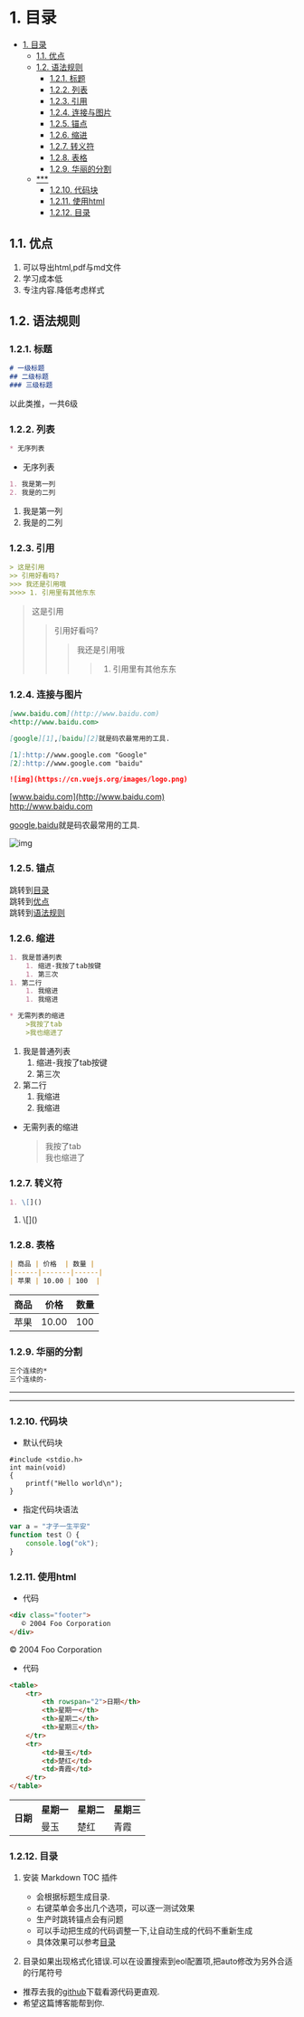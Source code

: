 # 1. 目录

<!-- TOC -->

- [1. 目录](#1-目录)
  - [1.1. 优点](#11-优点)
  - [1.2. 语法规则](#12-语法规则)
    - [1.2.1. 标题](#121-标题)
    - [1.2.2. 列表](#122-列表)
    - [1.2.3. 引用](#123-引用)
    - [1.2.4. 连接与图片](#124-连接与图片)
    - [1.2.5. 锚点](#125-锚点)
    - [1.2.6. 缩进](#126-缩进)
    - [1.2.7. 转义符](#127-转义符)
    - [1.2.8. 表格](#128-表格)
    - [1.2.9. 华丽的分割](#129-华丽的分割)
  - [***](#)
    - [1.2.10. 代码块](#1210-代码块)
    - [1.2.11. 使用html](#1211-使用html)
    - [1.2.12. 目录](#1212-目录)

<!-- /TOC -->

## 1.1. 优点

1. 可以导出html,pdf与md文件
2. 学习成本低
3. 专注内容.降低考虑样式

## 1.2. 语法规则

### 1.2.1. 标题

```md
# 一级标题  
## 二级标题  
### 三级标题
```
以此类推，一共6级

### 1.2.2. 列表

```md
* 无序列表
```

* 无序列表

```md
1. 我是第一列  
2. 我是的二列  
```

1. 我是第一列  
2. 我是的二列 


### 1.2.3. 引用

```md
> 这是引用
>> 引用好看吗?
>>> 我还是引用哦
>>>> 1. 引用里有其他东东
```

> 这是引用
>> 引用好看吗?
>>> 我还是引用哦
>>>> 1. 引用里有其他东东

### 1.2.4. 连接与图片

```md
[www.baidu.com](http://www.baidu.com)  
<http://www.baidu.com>

[google][1],[baidu][2]就是码农最常用的工具.

[1]:http://www.google.com "Google"  
[2]:http://www.google.com "baidu"  

![img](https://cn.vuejs.org/images/logo.png)
```

[www.baidu.com](http://www.baidu.com)  
<http://www.baidu.com>

[google][1],[baidu][2]就是码农最常用的工具.

[1]:http://www.google.com "Google"  
[2]:http://www.google.com "baidu"  

![img](https://cn.vuejs.org/images/logo.png)

### 1.2.5. 锚点

跳转到[目录](#目录)  
跳转到[优点](#优点)  
跳转到[语法规则](#语法规则)

### 1.2.6. 缩进

```md
1. 我是普通列表
    1. 缩进-我按了tab按键
    1. 第三次
1. 第二行
    1. 我缩进
    1. 我缩进

* 无需列表的缩进
    >我按了tab  
    >我也缩进了
```

1. 我是普通列表
    1. 缩进-我按了tab按键
    1. 第三次
1. 第二行
    1. 我缩进
    1. 我缩进

* 无需列表的缩进
    >我按了tab  
    >我也缩进了

### 1.2.7. 转义符

```md
1. \[]()
```

1. \\\[]()

### 1.2.8. 表格

```md
| 商品 | 价格  | 数量 |
|------|-------|------|
| 苹果 | 10.00 | 100  |
```

| 商品 | 价格  | 数量 |
|------|-------|------|
| 苹果 | 10.00 | 100  |

### 1.2.9. 华丽的分割

```md
三个连续的*
三个连续的-
```

*** 
---  

### 1.2.10. 代码块

* 默认代码块

```
#include <stdio.h>
int main(void)
{
    printf("Hello world\n");
}

```

* 指定代码块语法  
``` javascript 
var a = "才子一生平安" 
function test（）{
    console.log("ok");
}
```

### 1.2.11. 使用html

* 代码

``` html 
<div class="footer">
   © 2004 Foo Corporation
</div>
```

<div class="footer">
   © 2004 Foo Corporation
</div>

* 代码

``` html 
<table>
    <tr>
        <th rowspan="2">日期</th>
        <th>星期一</th>
        <th>星期二</th>
        <th>星期三</th>
    </tr>
    <tr>
        <td>曼玉</td>
        <td>楚红</td>
        <td>青霞</td>
    </tr>
</table>
```

<table>
    <tr>
        <th rowspan="2">日期</th>
        <th>星期一</th>
        <th>星期二</th>
        <th>星期三</th>
    </tr>
    <tr>
        <td>曼玉</td>
        <td>楚红</td>
        <td>青霞</td>
    </tr>
</table>

### 1.2.12. 目录

1. 安装 Markdown TOC 插件
    * 会根据标题生成目录.   
    * 右键菜单会多出几个选项，可以逐一测试效果
    * 生产时跳转锚点会有问题
    * 可以手动把生成的代码调整一下,让自动生成的代码不重新生成
    * 具体效果可以参考[目录](#目录)

2. 目录如果出现格式化错误.可以在设置搜索到eol配置项,把auto修改为另外合适的行尾符号

* 推荐去我的[github](https://github.com/heweigeng1/doc/blob/master/markdown-doc.md)下载看源代码更直观.
* 希望这篇博客能帮到你.